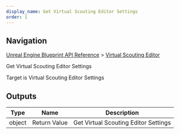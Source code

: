 ```yaml
---
display_name: Get Virtual Scouting Editor Settings
order: 1
---
```

## Navigation

[Unreal Engine Blueprint API Reference](https://dev.epicgames.com/documentation/en-us/unreal-engine/BlueprintAPI) > [Virtual Scouting Editor](https://dev.epicgames.com/documentation/en-us/unreal-engine/BlueprintAPI/VirtualScoutingEditor)

Get Virtual Scouting Editor Settings

Target is Virtual Scouting Editor Settings

## Outputs

| Type | Name | Description |
| --- | --- | --- |
| object | Return Value | Get Virtual Scouting Editor Settings |
